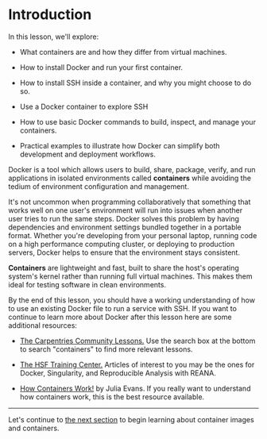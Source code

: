 # Introduction
In this lesson, we'll explore:

* What containers are and how they differ from virtual machines.

* How to install Docker and run your first container.

* How to install SSH inside a container, and why you might choose to do so.

* Use a Docker container to explore SSH

* How to use basic Docker commands to build, inspect, and manage your containers.

* Practical examples to illustrate how Docker can simplify both development and deployment workflows.

Docker is a tool which allows users to build, share, package, verify, and run applications in isolated environments called **containers** while avoiding the tedium of environment configuration and management.

It's not uncommon when programming collaboratively that something that works well on one user's environment will run into issues when another user tries to run the same steps. Docker solves this problem by having dependencies and environment settings bundled together in a portable format. Whether you're developing from your personal laptop, running code on a high performance computing cluster, or deploying to production servers, Docker helps to ensure that the environment stays consistent.

**Containers** are lightweight and fast, built to share the host's operating system's kernel rather than running full virtual machines. This makes them ideal for testing software in clean environments.

By the end of this lesson, you should have a working understanding of how to use an existing Docker file to run a service with SSH. If you want to continue to learn more about Docker after this lesson here are some additional resources:

* [The Carpentries Community Lessons.](https://carpentries.org/lesson-development/community-lessons/) Use the search box at the bottom to search "containers" to find more relevant lessons.

* [The HSF Training Center.](https://hsf-training.org/training-center/) Articles of interest to you may be the ones for Docker, Singularity, and Reproducible Analysis with REANA.

* [How Containers Work!](https://store.wizardzines.com/products/how-containers-work) by Julia Evans. If you really want to understand how containers work, this is the best resource available.

---

Let's continue to [the next section](01_installation.md) to begin learning about container images and containers.